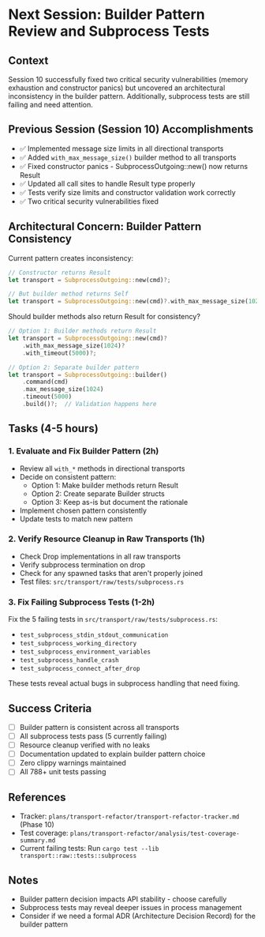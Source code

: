 # Next Session: Builder Pattern Review and Subprocess Tests

## Context
Session 10 successfully fixed two critical security vulnerabilities (memory exhaustion and constructor panics) but uncovered an architectural inconsistency in the builder pattern. Additionally, subprocess tests are still failing and need attention.

## Previous Session (Session 10) Accomplishments
- ✅ Implemented message size limits in all directional transports
- ✅ Added `with_max_message_size()` builder method to all transports
- ✅ Fixed constructor panics - SubprocessOutgoing::new() now returns Result
- ✅ Updated all call sites to handle Result type properly
- ✅ Tests verify size limits and constructor validation work correctly
- ✅ Two critical security vulnerabilities fixed

## Architectural Concern: Builder Pattern Consistency
Current pattern creates inconsistency:
```rust
// Constructor returns Result
let transport = SubprocessOutgoing::new(cmd)?;

// But builder method returns Self
let transport = SubprocessOutgoing::new(cmd)?.with_max_message_size(1024);
```

Should builder methods also return Result for consistency?
```rust
// Option 1: Builder methods return Result
let transport = SubprocessOutgoing::new(cmd)?
    .with_max_message_size(1024)?
    .with_timeout(5000)?;

// Option 2: Separate builder pattern
let transport = SubprocessOutgoing::builder()
    .command(cmd)
    .max_message_size(1024)
    .timeout(5000)
    .build()?;  // Validation happens here
```

## Tasks (4-5 hours)

### 1. Evaluate and Fix Builder Pattern (2h)
- Review all `with_*` methods in directional transports
- Decide on consistent pattern:
  - Option 1: Make builder methods return Result
  - Option 2: Create separate Builder structs
  - Option 3: Keep as-is but document the rationale
- Implement chosen pattern consistently
- Update tests to match new pattern

### 2. Verify Resource Cleanup in Raw Transports (1h)
- Check Drop implementations in all raw transports
- Verify subprocess termination on drop
- Check for any spawned tasks that aren't properly joined
- Test files: `src/transport/raw/tests/subprocess.rs`

### 3. Fix Failing Subprocess Tests (1-2h)
Fix the 5 failing tests in `src/transport/raw/tests/subprocess.rs`:
- `test_subprocess_stdin_stdout_communication`
- `test_subprocess_working_directory`
- `test_subprocess_environment_variables`
- `test_subprocess_handle_crash`
- `test_subprocess_connect_after_drop`

These tests reveal actual bugs in subprocess handling that need fixing.

## Success Criteria
- [ ] Builder pattern is consistent across all transports
- [ ] All subprocess tests pass (5 currently failing)
- [ ] Resource cleanup verified with no leaks
- [ ] Documentation updated to explain builder pattern choice
- [ ] Zero clippy warnings maintained
- [ ] All 788+ unit tests passing

## References
- Tracker: `plans/transport-refactor/transport-refactor-tracker.md` (Phase 10)
- Test coverage: `plans/transport-refactor/analysis/test-coverage-summary.md`
- Current failing tests: Run `cargo test --lib transport::raw::tests::subprocess`

## Notes
- Builder pattern decision impacts API stability - choose carefully
- Subprocess tests may reveal deeper issues in process management
- Consider if we need a formal ADR (Architecture Decision Record) for the builder pattern